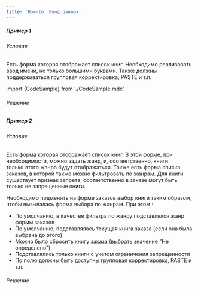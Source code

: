 ```yaml
---
title: 'How-to: Ввод данных'
---
```


##### Пример 1

###### Условие

Есть форма которая отображает список книг. Необходимо реализовать ввод имени, но только большими буквами. Также должны поддерживаться групповая корректировка, PASTE и т.п.

import {CodeSample} from './CodeSample.mdx'

<CodeSample url="https://documentation.lsfusion.org/sample?file=UseCaseInput&block=sample1"/>

###### Решение

<CodeSample url="https://documentation.lsfusion.org/sample?file=UseCaseInput&block=solution1"/>

  

##### Пример 2

###### Условие

Есть форма которая отображает список книг. В этой форме, при необходимости, можно задать жанр, и, соответственно, книги только этого жанра будут отображаться. Также есть форма списка заказов, в которой также можно фильтровать по жанрам. Для книги существует признак запрета, соответственно в заказе могут быть только не запрещенные книги.

<CodeSample url="https://documentation.lsfusion.org/sample?file=UseCaseInput&block=sample2"/>

Необходимо подменить на форме заказов выбор книги таким образом, чтобы вызывалась форма выбора по жанрам. При этом :

-   По умолчанию, в качестве фильтра по жанру подставлялся жанр формы заказов
-   По умолчанию, подставлялась текущая книга заказа (если она была выбрана до этого)
-   Можно было сбросить книгу заказа (выбрать значение "Не определено")
-   Подставлялись только книги с учетом ограничения запрещенности
-   По полю должны быть доступны групповая корректировка, PASTE и т.п.

###### Решение

<CodeSample url="https://documentation.lsfusion.org/sample?file=UseCaseInput&block=solution2"/>

  
